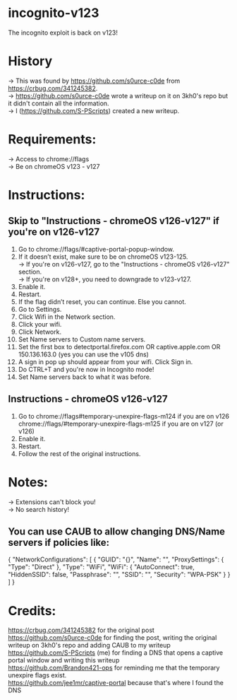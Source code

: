 # incognito-v123
The incognito exploit is back on v123!

# History
-> This was found by https://github.com/s0urce-c0de from https://crbug.com/341245382. <br> 
-> https://github.com/s0urce-c0de wrote a writeup on it on 3kh0's repo but it didn't contain all the information. <br> 
-> I (https://github.com/S-PScripts) created a new writeup. <br> 

# Requirements:
-> Access to chrome://flags <br> 
-> Be on chromeOS v123 - v127 <br> 

# Instructions:
## Skip to "Instructions - chromeOS v126-v127" if you're on v126-v127
1. Go to chrome://flags/#captive-portal-popup-window.
2. If it doesn’t exist, make sure to be on chromeOS v123-125. <br> 
   -> If you're on v126-v127, go to the "Instructions - chromeOS v126-v127" section. <br> 
   -> If you're on v128+, you need to downgrade to v123-v127. <br> 
3. Enable it.
4. Restart.
5. If the flag didn’t reset, you can continue. Else you cannot.
6. Go to Settings.
7. Click Wifi in the Network section.
8. Click your wifi.
9. Click Network.
10. Set Name servers to Custom name servers.
11. Set the first box to detectportal.firefox.com OR captive.apple.com OR 150.136.163.0 (yes you can use the v105 dns)
12. A sign in pop up should appear from your wifi. Click Sign in.
13. Do CTRL+T and you're now in Incognito mode!
14. Set Name servers back to what it was before.

## Instructions - chromeOS v126-v127
1. Go to chrome://flags#temporary-unexpire-flags-m124 if you are on v126 <br> 
         chrome://flags/#temporary-unexpire-flags-m125 if you are on v127 (or v126) <br> 
2. Enable it.
3. Restart.
4. Follow the rest of the original instructions.

# Notes:
-> Extensions can't block you! <br>
-> No search history! <br>

## You can use CAUB to allow changing DNS/Name servers if policies like:

{
   "NetworkConfigurations": [ {
      "GUID": "{<redacted>}",
      "Name": "<redacted>",
      "ProxySettings": {
         "Type": "Direct"
      },
      "Type": "WiFi",
      "WiFi": {
         "AutoConnect": true,
         "HiddenSSID": false,
         "Passphrase": "<redacted>",
         "SSID": "<redacted>",
         "Security": "WPA-PSK"
      }
   } ]
}


# Credits:
https://crbug.com/341245382 for the original post <br>
https://github.com/s0urce-c0de for finding the post, writing the original writeup on 3kh0's repo and adding CAUB to my writeup <br>
https://github.com/S-PScripts (me) for finding a DNS that opens a captive portal window and writing this writeup <br>
https://github.com/Brandon421-ops for reminding me that the temporary unexpire flags exist. <br>
https://github.com/jee1mr/captive-portal because that's where I found the DNS <br>
